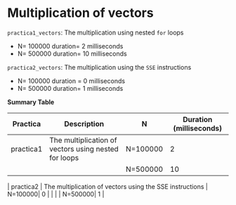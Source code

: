 # Multiplication of vectors

`practica1_vectors`: The multiplication using nested `for` loops
* N= 100000 duration= 2 milliseconds
* N= 500000 duration= 10 milliseconds

`practica2_vectors`: The multiplication using the `SSE` instructions
* N= 100000 duration = 0 milliseconds
* N= 500000 duration= 1 milliseconds

**Summary Table**

| Practica   | Description                                   | N       | Duration (milliseconds)    |
|------------|-----------------------------------------------|---------|----------------------------|
| practica1  | The multiplication of vectors using nested for loops     | N=100000| 2                          |
|            |                                               | N=500000| 10                         |

| practica2  | The multiplication of vectors using the SSE instructions | N=100000| 0                          |
|            |                                               | N=500000| 1                          |


